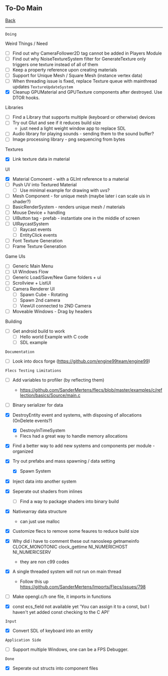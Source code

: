 To-Do Main
-----

[Back](../../readme.md)

-----

`Doing`

Weird Things / Need
- [ ] Find out why CameraFollower2D tag cannot be added in Players Module
- [ ] Find out why NoiseTextureSystem filter for GenerateTexture only triggers one texture instead of all of them
- [ ] Keep a property reference upon creating materials
- [ ] Support for Unique Mesh / Square Mesh (instance vertex data)
- [ ] When threading issue is fixed, replace Texture queue with mainthread updates `TextureUpdateSystem`
- [x] Cleanup GPUMaterial and GPUTexture components after destroyed. Use DTOR hooks.

Libraries
- [ ] Find a Library that supports multiple (keyboard or otherwise) devices
- [ ] Try out Glut and see if it reduces build size
    - just need a light weight window app to replace SDL
- [ ] Audio library for playing sounds - sending them to the sound buffer?
- [ ] Image processing library - png sequencing from bytes

Textures
- [x] Link texture data in material

UI
- [x] Material Comonent - with a GLInt reference to a material
- [ ] Push UV into Textured Material
    - [ ] Use minimal example for drawing with uvs?

- [ ] Mesh Component - for unique mesh (maybe later i can scale uis in shader?)
- [ ] BasicRenderSystem - renders unique mesh / materials
- [ ] Mouse Device + handling
- [ ] UIButton tag - prefab - instantiate one in the middle of screen
- [ ] UIRaycastSystem
    - [ ] Raycast events
    - [ ] EntityClick events
- [ ] Font Texture Generation
- [ ] Frame Texture Generation

Game UIs
- [ ] Generic Main Menu
- [ ] UI Windows Flow
- [ ] Generic Load/Save/New Game folders + ui
- [ ] Scrollview + ListUI
- [ ] Camera Renderer UI
    - [ ] Spawn Cube - Rotating
    - [ ] Spawn 2nd camera
    - [ ] ViewUI connected to 2ND Camera
- [ ] Moveable Windows - Drag by headers

Building
- [ ] Get android build to work
    - [ ] Hello world Example with C code
    - [ ] SDL example

`Documentation`
- [ ] Look into docs forge (https://github.com/engine99team/engine99)

`Flecs Testing Limitations`
- [ ] Add variables to profiler (by reflecting them)
    - https://github.com/SanderMertens/flecs/blob/master/examples/c/reflection/basics/Source/main.c
- [ ] Binary serializer for data

- [x] DestroyEntity event and systems, with disposing of allocations (OnDelete events?)
    - [x] DestroyInTimeSystem
    - Flecs had a great way to handle memory allocations
- [x] Find a better way to add new systems and components per module - organized
- [x] Try out prefabs and mass spawning / data setting
    - [x] Spawn System
- [x] Inject data into another system
- [x] Seperate out shaders from inlines
    - [ ] Find a way to package shaders into binary build
- [x] Nativearray data structure
    - can just use malloc
- [x] Customize flecs to remove some feaures to reduce build size
- [x] Why did i have to comment these out
    nanosleep getnameinfo CLOCK_MONOTONIC clock_gettime NI_NUMERICHOST NI_NUMERICSERV
    - they are non c99 codes
- [x] A single threaded system will not run on main thread
    - Follow this up
    https://github.com/SanderMertens/Imports/Flecs/issues/798
- [ ] Make opengl.c/h one file, it imports in functions
- [x] const ecs_field not available yet
    'You can assign it to a const, but I haven't yet added const checking to the C API'

`Input`
- [x] Convert SDL of keyboard into an entity

`Application Side`
- [ ] Support multiple Windows, one can be a FPS Debugger.

`Done`

- [x] Seperate out structs into component files